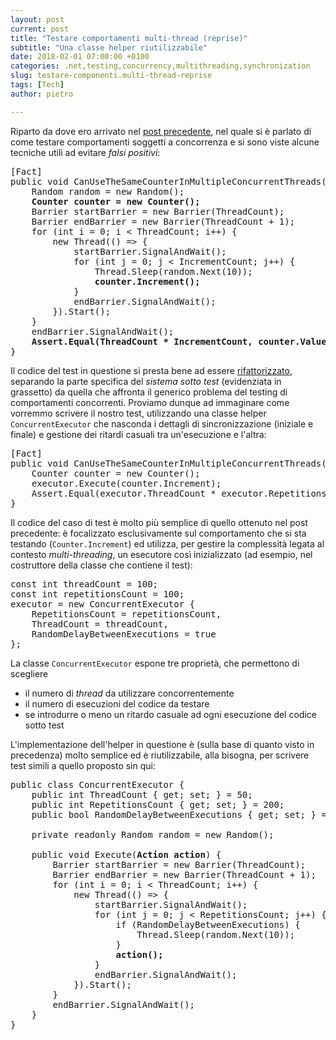 ```yaml
---
layout: post
current: post
title: "Testare comportamenti multi-thread (reprise)"
subtitle: "Una classe helper riutilizzabile"
date: 2018-02-01 07:00:00 +0100
categories: .net,testing,concurrency,multithreading,synchronization
slug: testare-componenti.multi-thread-reprise
tags: [Tech]
author: pietro

---
```

Riparto da dove ero arrivato nel [post precedente](.net,testing,concurrency,multithreading,synchronization/2018/01/02/testare-comportamenti-multi-thread.html), nel quale si è parlato di come testare comportamenti soggetti a concorrenza e si sono viste alcune tecniche utili ad evitare *falsi positivi*: 
<pre>
[Fact]
public void CanUseTheSameCounterInMultipleConcurrentThreads() {
    Random random = new Random();
    <strong>Counter counter = new Counter();</strong>
    Barrier startBarrier = new Barrier(ThreadCount);
    Barrier endBarrier = new Barrier(ThreadCount + 1);
    for (int i = 0; i < ThreadCount; i++) {
        new Thread(() => {
            startBarrier.SignalAndWait();
            for (int j = 0; j < IncrementCount; j++) {
                Thread.Sleep(random.Next(10));
                <strong>counter.Increment();</strong>
            }
            endBarrier.SignalAndWait();
        }).Start();
    }
    endBarrier.SignalAndWait();
    <strong>Assert.Equal(ThreadCount * IncrementCount, counter.Value);</strong>
}
</pre>

Il codice del test in questione si presta bene ad essere [rifattorizzato](https://en.wikipedia.org/wiki/Code_refactoring), separando la parte specifica del *sistema sotto test* (evidenziata in grassetto) da quella che affronta il generico problema del testing di comportamenti concorrenti.
Proviamo dunque ad immaginare come vorremmo scrivere il nostro test, utilizzando una classe helper `ConcurrentExecutor` che nasconda i dettagli di sincronizzazione (iniziale e finale) e gestione dei ritardi casuali tra un'esecuzione e l'altra:

<pre>
[Fact]
public void CanUseTheSameCounterInMultipleConcurrentThreads() {
    Counter counter = new Counter();
    executor.Execute(counter.Increment);
    Assert.Equal(executor.ThreadCount * executor.RepetitionsCount, counter.Value);
}
</pre>

Il codice del caso di test è molto più semplice di quello ottenuto nel post precedente: è focalizzato esclusivamente sul comportamento che si sta testando (`Counter.Increment`) ed utilizza, per gestire la complessità legata al contesto *multi-threading*, un esecutore così inizializzato (ad esempio, nel costruttore della classe che contiene il test):
<pre>
const int threadCount = 100;
const int repetitionsCount = 100;
executor = new ConcurrentExecutor {
    RepetitionsCount = repetitionsCount,
    ThreadCount = threadCount,
    RandomDelayBetweenExecutions = true
};  
</pre>
La classe `ConcurrentExecutor` espone tre proprietà, che permettono di scegliere
- il numero di *thread* da utilizzare concorrentemente
- il numero di esecuzioni del codice da testare
- se introdurre o meno un ritardo casuale ad ogni esecuzione del codice sotto test

L'implementazione dell'helper in questione è (sulla base di quanto visto in precedenza) molto semplice ed è riutilizzabile, alla bisogna, per scrivere test simili a quello proposto sin qui:
<pre>
public class ConcurrentExecutor {
    public int ThreadCount { get; set; } = 50;
    public int RepetitionsCount { get; set; } = 200;
    public bool RandomDelayBetweenExecutions { get; set; } = true;

    private readonly Random random = new Random();

    public void Execute(<strong>Action action</strong>) {
        Barrier startBarrier = new Barrier(ThreadCount);
        Barrier endBarrier = new Barrier(ThreadCount + 1);
        for (int i = 0; i < ThreadCount; i++) {
            new Thread(() => {
                startBarrier.SignalAndWait();
                for (int j = 0; j < RepetitionsCount; j++) {
                    if (RandomDelayBetweenExecutions) {
                        Thread.Sleep(random.Next(10));
                    }
                    <strong>action();</strong>
                }
                endBarrier.SignalAndWait();
            }).Start();
        }
        endBarrier.SignalAndWait();
    }
}
</pre>